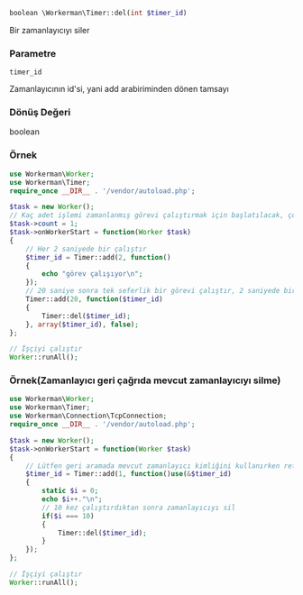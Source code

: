 ```php
boolean \Workerman\Timer::del(int $timer_id)
```
Bir zamanlayıcıyı siler

### Parametre
```timer_id```

Zamanlayıcının id'si, yani add arabiriminden dönen tamsayı

### Dönüş Değeri
boolean

### Örnek
```php
use Workerman\Worker;
use Workerman\Timer;
require_once __DIR__ . '/vendor/autoload.php';

$task = new Worker();
// Kaç adet işlemi zamanlanmış görevi çalıştırmak için başlatılacak, çoklu işlem eş zamanlılık sorunu
$task->count = 1;
$task->onWorkerStart = function(Worker $task)
{
    // Her 2 saniyede bir çalıştır
    $timer_id = Timer::add(2, function()
    {
        echo "görev çalışıyor\n";
    });
    // 20 saniye sonra tek seferlik bir görevi çalıştır, 2 saniyede bir olan zamanlanmış görevi sil
    Timer::add(20, function($timer_id)
    {
        Timer::del($timer_id);
    }, array($timer_id), false);
};

// İşçiyi çalıştır
Worker::runAll();
```

### Örnek(Zamanlayıcı geri çağrıda mevcut zamanlayıcıyı silme)
```php
use Workerman\Worker;
use Workerman\Timer;
use Workerman\Connection\TcpConnection;
require_once __DIR__ . '/vendor/autoload.php';

$task = new Worker();
$task->onWorkerStart = function(Worker $task)
{
    // Lütfen geri aramada mevcut zamanlayıcı kimliğini kullanırken referans(&) yöntemiyle içe aktarılması gerekir
    $timer_id = Timer::add(1, function()use(&$timer_id)
    {
        static $i = 0;
        echo $i++."\n";
        // 10 kez çalıştırdıktan sonra zamanlayıcıyı sil
        if($i === 10)
        {
            Timer::del($timer_id);
        }
    });
};

// İşçiyi çalıştır
Worker::runAll();
```

